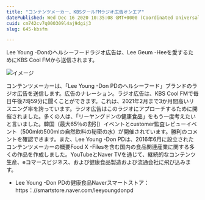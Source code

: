 ```yaml
---
title: "コンテンツメーカー、KBSクールFMラジオ広告オンエア"
datePublished: Wed Dec 16 2020 10:35:08 GMT+0000 (Coordinated Universal Time)
cuid: cm742cv7q000309l4aj9dgij3
slug: 645-kbsfm

---
```



Lee Young -Donのヘルシーフードラジオ広告は、Lee Geum -Heeを愛するためにKBS Cool FMから送信されます。

![イメージ](https://cdn.hashnode.com/res/hashnode/image/upload/v1739494908605/326c7efc-81af-4a76-805b-63436d277206.jpeg)

コンテンツメーカーは、「Lee Young -Don PDのヘルシーフード」ブランドのラジオ広告を送信します。広告のナレーション。ラジオ広告は、KBS Cool FMで毎日午後7時59分に聞くことができます。これは、2021年2月まで3か月間高いリスニング率を誇っています。ラジオ広告はこのラジオにアプローチするために開催されました。多くの人は、「リーヤングドンの健康食品」をもう一度考えたいと言いました。韓国（最大65％の割引）イベントとcustomer監査レビューイベント（500mlの500mlの自然飲料の秘密の水）が開催されています。勝利のコメントを確認できます。また、Lee Young -Don PDは、2016年6月に設立されたコンテンツメーカーの概要Food X -Filesを含む国内の食品関連産業に関する多くの作品を作成しました。YouTubeとNaver TVを通じて、継続的なコンテンツ生産、eコマースビジネス、および健康食品製造および流通会社に飛び込みます。

- Lee Young -Don PDの健康食品Naverスマートストア：https：//smartstore.naver.com/leeyoungdonpd